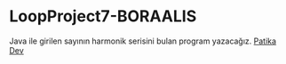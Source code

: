 # LoopProject7-BORAALIS
Java ile girilen sayının harmonik serisini bulan program yazacağız.
[Patika Dev](https://app.patika.dev)
